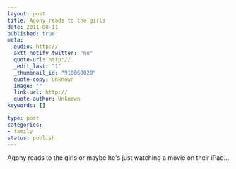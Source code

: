 ```yaml
--- 
layout: post
title: Agony reads to the girls
date: 2011-08-11
published: true
meta: 
  audio: http://
  aktt_notify_twitter: "no"
  quote-url: http://
  _edit_last: "1"
  _thumbnail_id: "910060020"
  quote-copy: Unknown
  image: ""
  link-url: http://
  quote-author: Unknown
keywords: []

type: post
categories: 
- family
status: publish
---
```

Agony reads to the girls or maybe he's just watching a movie on their iPad...


